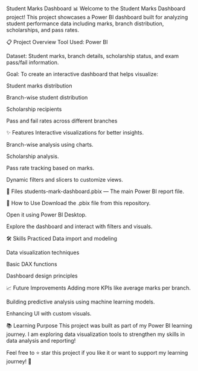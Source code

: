 Student Marks Dashboard 📊
Welcome to the Student Marks Dashboard project!
This project showcases a Power BI dashboard built for analyzing student performance data including marks, branch distribution, scholarships, and pass rates.

📋 Project Overview
Tool Used: Power BI

Dataset: Student marks, branch details, scholarship status, and exam pass/fail information.

Goal: To create an interactive dashboard that helps visualize:

Student marks distribution

Branch-wise student distribution

Scholarship recipients

Pass and fail rates across different branches

✨ Features
Interactive visualizations for better insights.

Branch-wise analysis using charts.

Scholarship analysis.

Pass rate tracking based on marks.

Dynamic filters and slicers to customize views.

📂 Files
students-mark-dashboard.pbix — The main Power BI report file.

🚀 How to Use
Download the .pbix file from this repository.

Open it using Power BI Desktop.

Explore the dashboard and interact with filters and visuals.

🛠️ Skills Practiced
Data import and modeling

Data visualization techniques

Basic DAX functions

Dashboard design principles

📈 Future Improvements
Adding more KPIs like average marks per branch.

Building predictive analysis using machine learning models.

Enhancing UI with custom visuals.

📚 Learning Purpose
This project was built as part of my Power BI learning journey.
I am exploring data visualization tools to strengthen my skills in data analysis and reporting!

Feel free to ⭐ star this project if you like it or want to support my learning journey! 🚀

